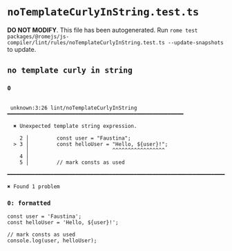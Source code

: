 # `noTemplateCurlyInString.test.ts`

**DO NOT MODIFY**. This file has been autogenerated. Run `rome test packages/@romejs/js-compiler/lint/rules/noTemplateCurlyInString.test.ts --update-snapshots` to update.

## `no template curly in string`

### `0`

```

 unknown:3:26 lint/noTemplateCurlyInString ━━━━━━━━━━━━━━━━━━━━━━━━━━━━━━━━━━━━━━━━━━━━━━━━━━━━━━━━━

  ✖ Unexpected template string expression.

    2 │         const user = "Faustina";
  > 3 │         const helloUser = "Hello, ${user}!";
      │                           ^^^^^^^^^^^^^^^^^
    4 │ 
    5 │         // mark consts as used

━━━━━━━━━━━━━━━━━━━━━━━━━━━━━━━━━━━━━━━━━━━━━━━━━━━━━━━━━━━━━━━━━━━━━━━━━━━━━━━━━━━━━━━━━━━━━━━━━━━━

✖ Found 1 problem

```

### `0: formatted`

```
const user = 'Faustina';
const helloUser = 'Hello, ${user}!';

// mark consts as used
console.log(user, helloUser);

```

